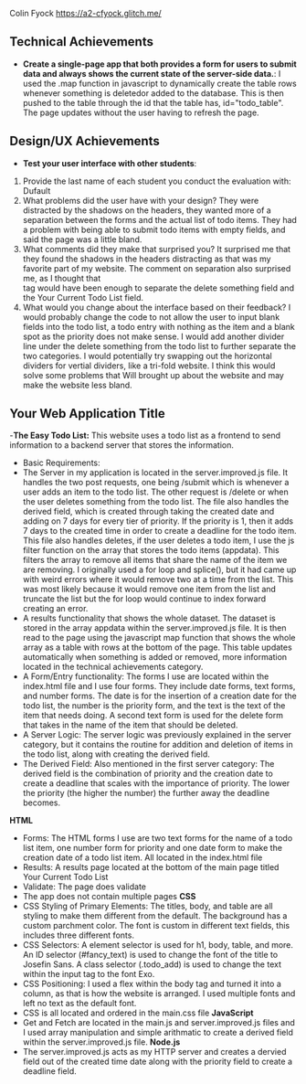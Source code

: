Colin Fyock https://a2-cfyock.glitch.me/

## Technical Achievements

- **Create a single-page app that both provides a form for users to submit data and always shows the current state of the server-side data.**: 
I used the .map function in javascript to dynamically create the table rows whenever something is deletedor added to the database. 
This is then pushed to the table through the id that the table has, id="todo_table". 
The page updates without the user having to refresh the page.

## Design/UX Achievements

- **Test your user interface with other students**:

1. Provide the last name of each student you conduct the evaluation with: Dufault
2. What problems did the user have with your design? 
They were distracted by the shadows on the headers, they wanted more of a separation between the forms and the actual list of todo items. 
They had a problem with being able to submit todo items with empty fields, and said the page was a little bland.
3. What comments did they make that surprised you?
It surprised me that they found the shadows in the headers distracting as that was my favorite part of my website.
The comment on separation also surprised me, as I thought that <br> tag would have been enough to separate the delete something field and the Your Current Todo List field.
4. What would you change about the interface based on their feedback?
I would probably change the code to not allow the user to input blank fields into the todo list,
a todo entry with nothing as the item and a blank spot as the priority does not make sense.
I would add another divider line under the delete something from the todo list to further separate the two categories.
I would potentially try swapping out the horizontal dividers for vertial dividers, like a tri-fold website.
I think this would solve some problems that Will brought up about the website and may make the website less bland.

## Your Web Application Title

-**The Easy Todo List:** This website uses a todo list as a frontend to send information to a backend server that stores the information.

- Basic Requirements:
- The Server in my application is located in the server.improved.js file. 
It handles the two post requests, one being /submit which is whenever a user adds an item to the todo list.
The other request is /delete or when the user deletes something from the todo list.
The file also handles the derived field, which is created through taking the created date and adding on 7 days for every tier of priority. 
If the priority is 1, then it adds 7 days to the created time in order to create a deadline for the todo item.
This file also handles deletes, if the user deletes a todo item, I use the js filter function on the array that stores the todo items (appdata).
This filters the array to remove all items that share the name of the item we are removing.
I originally used a for loop and splice(), but it had came up with weird errors where it would remove two at a time from the list.
This was most likely because it would remove one item from the list and truncate the list but the for loop would continue to index forward creating an error.
- A results functionality that shows the whole dataset. The dataset is stored in the array appdata within the server.improved.js file. 
It is then read to the page using the javascript map function that shows the whole array as a table with rows at the bottom of the page.
This table updates automatically when something is added or removed, more information located in the technical achievements category.
- A Form/Entry functionality: The forms I use are located within the index.html file and I use four forms.
They include date forms, text forms, and number forms. The date is for the insertion of a creation date for the todo list, the number is the priority form, and the text is the text of the item that needs doing.
A second text form is used for the delete form that takes in the name of the item that should be deleted.
- A Server Logic: The server logic was previously explained in the server category, but it contains the routine for addition and deletion of items in the todo list, along with creating the derived field.
- The Derived Field: Also mentioned in the first server category: The derived field is the combination of priority and the creation date to create a deadline that scales with the importance of priority. 
The lower the priority (the higher the number) the further away the deadline becomes.

**HTML**
- Forms: The HTML forms I use are two text forms for the name of a todo list item, one number form for priority and one date form to make the creation date of a todo list item. All located in the index.html file
- Results: A results page located at the bottom of the main page titled Your Current Todo List
- Validate: The page does validate
- The app does not contain multiple pages
**CSS**
- CSS Styling of Primary Elements: The titles, body, and table are all styling to make them different from the default.
The background has a custom parchment color. The font is custom in different text fields, this includes three different fonts.
- CSS Selectors: A element selector is used for h1, body, table, and more. An ID selector (#fancy_text) is used to change the font of the title to Josefin Sans.
A class selector (.todo_add) is used to change the text within the input tag to the font Exo.
- CSS Positioning: I used a flex within the body tag and turned it into a column, as that is how the website is arranged. 
I used multiple fonts and left no text as the default font.
- CSS is all located and ordered in the main.css file
**JavaScript**
- Get and Fetch are located in the main.js and server.improved.js files and I used array manipulation and simple arithmatic to create a derived field within the server.improved.js file.
**Node.js**
- The server.improved.js acts as my HTTP server and creates a dervied field out of the created time date along with the priority field to create a deadline field.

